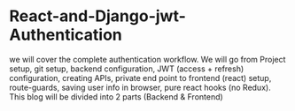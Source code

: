 # React-and-Django-jwt-Authentication

we will cover the complete authentication workflow. We will go from Project setup, git setup, backend configuration, JWT (access + refresh) configuration, creating APIs, private end point to frontend (react) setup, route-guards, saving user info in browser, pure react hooks (no Redux). This blog will be divided into 2 parts (Backend & Frontend)
